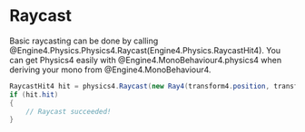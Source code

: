 # Raycast

Basic raycasting can be done by calling @Engine4.Physics.Physics4.Raycast(Engine4.Physics.RaycastHit4). You can get Physics4 easily with @Engine4.MonoBehaviour4.physics4 when deriving your mono from @Engine4.MonoBehaviour4.

```c#
RaycastHit4 hit = physics4.Raycast(new Ray4(transform4.position, transform4.overward));
if (hit.hit)
{
    // Raycast succeeded!
}
```